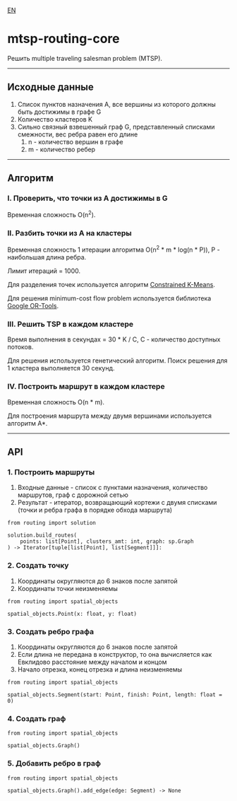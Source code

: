[EN](https://github.com/bkarpov/mtsp-routing-core/blob/main/README.md)

# mtsp-routing-core

Решить multiple traveling salesman problem (MTSP).

---

## Исходные данные
1. Список пунктов назначения A, все вершины из которого должны быть достижимы в графе G
2. Количество кластеров K
3. Сильно связный взвешенный граф G, представленный списками смежности, вес ребра равен его длине
   1. n - количество вершин в графе
   2. m - количество ребер

---

## Алгоритм

### I. Проверить, что точки из A достижимы в G
Временная сложность O(n<sup>2</sup>).

### II. Разбить точки из A на кластеры
Временная сложность 1 итерации алгоритма O(n<sup>2</sup> * m * log(n * P)), P - наибольшая длина ребра.

Лимит итераций = 1000.

Для разделения точек используется алгоритм
[Constrained K-Means](https://www.microsoft.com/en-us/research/wp-content/uploads/2016/02/tr-2000-65.pdf).

Для решения minimum-cost flow problem используется библиотека
[Google OR-Tools](https://developers.google.com/optimization/flow/mincostflow).

### III. Решить TSP в каждом кластере

Время выполнения в секундах = 30 * K / C, C - количество доступных потоков.

Для решения используется генетический алгоритм. Поиск решения для 1 кластера выполняется 30 секунд.

### IV. Построить маршрут в каждом кластере

Временная сложность O(n * m).

Для построения маршрута между двумя вершинами используется алгоритм A*.

---

## API

### 1. Построить маршруты
   1. Входные данные - список с пунктами назначения, количество маршрутов, граф с дорожной сетью
   2. Результат - итератор, возвращающий кортежи с двумя списками (точки и ребра графа в порядке обхода маршрута)
```
from routing import solution

solution.build_routes(
    points: list[Point], clusters_amt: int, graph: sp.Graph
) -> Iterator[tuple[list[Point], list[Segment]]]:
```

### 2. Создать точку
   1. Координаты округляются до 6 знаков после запятой
   2. Координаты точки неизменяемы
```
from routing import spatial_objects

spatial_objects.Point(x: float, y: float)
```

### 3. Создать ребро графа
   1. Координаты округляются до 6 знаков после запятой
   2. Если длина не передана в конструктор, то она вычисляется как Евклидово расстояние между началом и концом
   3. Начало отрезка, конец отрезка и длина неизменяемы
```
from routing import spatial_objects

spatial_objects.Segment(start: Point, finish: Point, length: float = 0)
```

### 4. Создать граф
```
from routing import spatial_objects

spatial_objects.Graph()
```

### 5. Добавить ребро в граф
```
from routing import spatial_objects

spatial_objects.Graph().add_edge(edge: Segment) -> None
```
